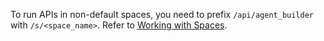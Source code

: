 To run APIs in non-default spaces, you need to prefix `/api/agent_builder` with `/s/<space_name>`. Refer to [Working with Spaces](#working-with-spaces).
